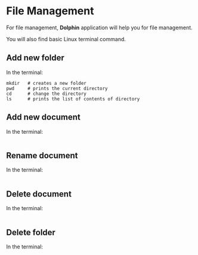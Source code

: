 # File Management

For file management, **Dolphin** application will help you for file management.

You will also find basic Linux terminal command.

[//]: # (add screenshots)

## Add new folder

In the terminal:

```text
mkdir   # creates a new folder
pwd     # prints the current directory
cd      # change the directory
ls      # prints the list of contents of directory
```

## Add new document

In the terminal:

```text
```

## Rename document

In the terminal:

```text
```

## Delete document

In the terminal:

```text
```

## Delete folder

In the terminal:

```text
```
